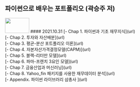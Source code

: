 ## 파이썬으로 배우는 포트폴리오 (곽승주 저) 
<img src="https://user-images.githubusercontent.com/36656801/139540628-c7d7f1c3-af02-42fe-9bb1-0f66ead3b2c3.png" width="80" height="50">
#### 2021.10.31
[- Chap 1. 파이썬과 기초 재무지식](url)<br/>
[- Chap 2. 투자와 자산배분](url)<br/>
[- Chap 3. 평균-분산 포트폴리오 이론](url)<br/>
[- Chap 4. 자본자산가격결정모델(CAPM)](url)<br/>
[- Chap 5. 블랙-리터만 모델](url)<br/>
[- Chap 6. 파마-프렌치 3요인 모델](url)<br/>
[- Chap 7. 금융산업과 머신러닝](url)<br/>
[- Chap 8. Yahoo_fin 패키지를 사용한 재무데이터 분석](url)<br/>
[- Appendix. 파이썬 라이브러리 삼총사 ](url)<br/>
